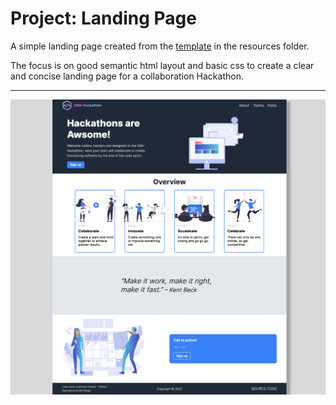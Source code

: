 # Project: Landing Page

A simple landing page created from the [template](https://cdn.statically.io/gh/TheOdinProject/curriculum/81a5d553f4073e593d23a6ab00d50eef8620796d/foundations/html_css/project/imgs/01.png) in the resources folder.

The focus is on good semantic html layout and basic css to create a clear and concise landing page for a collaboration Hackathon.

---

 ![Site preview](./resources/preview.png)